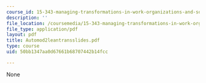 ```yaml
---
course_id: 15-343-managing-transformations-in-work-organizations-and-society-spring-2002
description: ''
file_location: /coursemedia/15-343-managing-transformations-in-work-organizations-and-society-spring-2002/50bb1347aa0d67661b68707442b14fcc_Automod2leantransslides.pdf
file_type: application/pdf
layout: pdf
title: Automod2leantransslides.pdf
type: course
uid: 50bb1347aa0d67661b68707442b14fcc

---
```

None